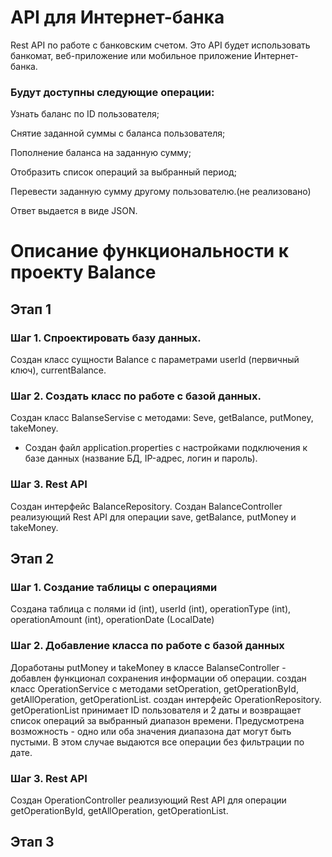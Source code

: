 # API для Интернет-банка
Rest API по работе с банковским счетом. Это API будет использовать банкомат, веб-приложение или мобильное приложение Интернет-банка. 
<h3>Будут доступны следующие операции:</h3>
Узнать баланс по ID пользователя;

Снятие заданной суммы с баланса пользователя;

Пополнение баланса на заданную сумму;

Отобразить список операций за выбранный период;

Перевести заданную сумму другому пользователю.(не реализовано)

Ответ выдается в виде JSON.

# Описание функциональности к проекту Balance
<h2>Этап 1</h2>
<h3>Шаг 1. Спроектировать базу данных.</h3>

Создан класс сущности Balance c параметрами userId (первичный ключ), currentBalance.

<h3>Шаг 2. Создать класс по работе с базой данных.</h3>

Создан класс BalanseServise с методами: Seve, getBalance, putMoneу, takeMoney.

* Создан файл application.properties с настройками подключения к базе данных (название БД, IP-адрес, логин и пароль).</p>

<h3>Шаг 3. Rest API</h3>
Создан интерфейс BalanceRepository. Создан BalanceController реализующий Rest API для операции save, getBalance, putMoney и takeMoney.
<h2>Этап 2</h2>
<h3>Шаг 1. Создание таблицы с операциями</h3>
Создана таблица с полями id (int), userId (int), operationType (int), operationAmount (int), operationDate (LocalDate)
<h3>Шаг 2. Добавление класса по работе с базой данных</h3>
Доработаны putMoney и takeMoney в классе BalanseController - добавлен функционал сохранения информации об операции. создан класс OperationService с методами setOperation, getOperationById, getAllOperation, getOperationList. создан интерфейс OperationRepository. 
getOperationList принимает ID пользователя и 2 даты и возвращает список операций за выбранный диапазон времени.
Предусмотрена возможность - одно или оба значения диапазона дат могут быть пустыми. В этом случае выдаются все операции без фильтрации по дате.
<h3>Шаг 3. Rest API</h3>
Создан OperationController реализующий Rest API для операции getOperationById, getAllOperation, getOperationList.
<h2>Этап 3</h2>
